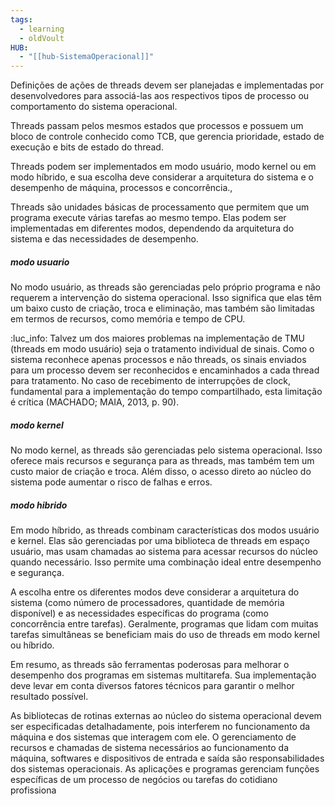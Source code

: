 ```yaml
---
tags:
  - learning
  - oldVoult
HUB:
  - "[[hub-SistemaOperacional]]"
---
```

Definições de ações de threads devem ser planejadas e implementadas por desenvolvedores para associá-las aos respectivos tipos de processo ou comportamento do sistema operacional.

Threads passam pelos mesmos estados que processos e possuem um bloco de controle conhecido como TCB, que gerencia prioridade, estado de execução e bits de estado do thread.


Threads podem ser implementados em modo usuário, modo kernel ou em modo híbrido, e sua escolha deve considerar a arquitetura do sistema e o desempenho de máquina, processos e concorrência.,


Threads são unidades básicas de processamento que permitem que um programa execute várias tarefas ao mesmo tempo. Elas podem ser implementadas em diferentes modos, dependendo da arquitetura do sistema e das necessidades de desempenho.

##### modo usuario
No modo usuário, as threads são gerenciadas pelo próprio programa e não requerem a intervenção do sistema operacional. Isso significa que elas têm um baixo custo de criação, troca e eliminação, mas também são limitadas em termos de recursos, como memória e tempo de CPU.

:luc_info:
Talvez um dos maiores problemas na implementação de TMU (threads em modo usuário) seja o tratamento individual de sinais. Como o sistema reconhece apenas processos e não threads, os sinais enviados para um processo devem ser reconhecidos e encaminhados a cada thread para tratamento. No caso de recebimento de interrupções de clock, fundamental para a implementação do tempo compartilhado, esta limitação é crítica (MACHADO; MAIA, 2013, p. 90).

##### modo kernel
No modo kernel, as threads são gerenciadas pelo sistema operacional. Isso oferece mais recursos e segurança para as threads, mas também tem um custo maior de criação e troca. Além disso, o acesso direto ao núcleo do sistema pode aumentar o risco de falhas e erros.

##### modo hibrido
Em modo híbrido, as threads combinam características dos modos usuário e kernel. Elas são gerenciadas por uma biblioteca de threads em espaço usuário, mas usam chamadas ao sistema para acessar recursos do núcleo quando necessário. Isso permite uma combinação ideal entre desempenho e segurança.

A escolha entre os diferentes modos deve considerar a arquitetura do sistema (como número de processadores, quantidade de memória disponível) e as necessidades específicas do programa (como concorrência entre tarefas). Geralmente, programas que lidam com muitas tarefas simultâneas se beneficiam mais do uso de threads em modo kernel ou híbrido.

Em resumo, as threads são ferramentas poderosas para melhorar o desempenho dos programas em sistemas multitarefa. Sua implementação deve levar em conta diversos fatores técnicos para garantir o melhor resultado possível.

As bibliotecas de rotinas externas ao núcleo do sistema operacional devem ser especificadas detalhadamente, pois interferem no funcionamento da máquina e dos sistemas que interagem com ele. O gerenciamento de recursos e chamadas de sistema necessários ao funcionamento da máquina, softwares e dispositivos de entrada e saída são responsabilidades dos sistemas operacionais. As aplicações e programas gerenciam funções específicas de um processo de negócios ou tarefas do cotidiano profissiona